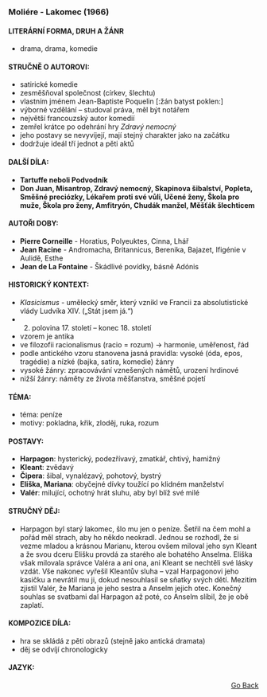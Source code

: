 ### Moliére - Lakomec (1966)

#### LITERÁRNÍ FORMA, DRUH A ŽÁNR
- drama, drama, komedie

#### STRUČNĚ O AUTOROVI:
- satirické komedie
- zesměšňoval společnost (církev, šlechtu)
- vlastním jménem Jean-Baptiste Poquelin [:žán batyst poklen:]
- výborné vzdělání – studoval práva, měl být notářem
- největší francouzský autor komedií
- zemřel krátce po odehrání hry *Zdravý nemocný*
- jeho postavy se nevyvíjejí, mají stejný charakter jako na začátku
- dodržuje ideál tří jednot a pěti aktů

#### DALŠÍ DÍLA:
- **Tartuffe neboli Podvodník**
- **Don Juan, Misantrop, Zdravý nemocný, Skapinova šibalství, Popleta, Směšné preciózky, Lékařem proti své vůli, Učené ženy, Škola pro muže, Škola pro ženy, Amfitryón, Chudák manžel, Měšťák šlechticem**

#### AUTOŘI DOBY:
- **Pierre Corneille** - Horatius, Polyeuktes, Cinna, Lhář
- **Jean Racine** - Andromacha, Britannicus, Berenika, Bajazet, Ifigénie v Aulidě, Esthe
- **Jean de La Fontaine** - Škádlivé povídky, básně Adónis

#### HISTORICKÝ KONTEXT:
- *Klasicismus* - umělecký směr, který vznikl ve Francii za absolutistické vlády Ludvíka XIV. („Stát jsem já.“)
- 2. polovina 17. století – konec 18. století
- vzorem je antika
- ve filozofii racionalismus (racio = rozum) → harmonie, uměřenost, řád
- podle antického vzoru stanovena jasná pravidla: vysoké (óda, epos, tragédie) a nízké (bajka, satira,
komedie) žánry
- vysoké žánry: zpracovávání vznešených námětů, urození hrdinové
- nižší žánry: náměty ze života měšťanstva, směšné pojetí


#### TÉMA:
- téma: peníze
- motivy: pokladna, křik, zloděj, ruka, rozum

#### POSTAVY:
- **Harpagon**: hysterický, podezřívavý, zmatkář, chtivý, hamižný
- **Kleant**: zvědavý
- **Čipera**: šibal, vynalézavý, pohotový, bystrý
- **Eliška, Mariana**: obyčejné dívky toužící po klidném manželství
- **Valér**: milující, ochotný hrát sluhu, aby byl blíž své milé


#### STRUČNÝ DĚJ:
- Harpagon byl starý lakomec, šlo mu jen o peníze. Šetřil na čem mohl a pořád měl strach, aby ho někdo neokradl. Jednou se rozhodl, že si vezme mladou a krásnou Marianu, kterou ovšem miloval jeho syn Kleant a že svou dceru Elišku provdá za starého ale bohatého Anselma. Eliška však milovala správce Valéra a ani ona, ani Kleant se nechtěli své lásky vzdát. Vše nakonec vyřešil Kleantův sluha – vzal Harpagonovi jeho kasičku a nevrátil mu ji, dokud nesouhlasil se sňatky svých dětí. Mezitím zjistil Valér, že Mariana je jeho sestra a Anselm jejich otec. Konečný souhlas se svatbami dal Harpagon až poté, co Anselm slíbil, že je obě zaplatí.

#### KOMPOZICE DÍLA:
- hra se skládá z pěti obrazů (stejně jako antická dramata)
- děj se odvíjí chronologicky

#### JAZYK:

<p align="right">
  <a href="https://github.com/neostetic/maturita">Go Back</a>
</p>
